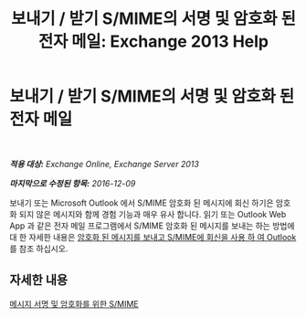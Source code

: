 ﻿---
title: '보내기 / 받기 S/MIME의 서명 및 암호화 된 전자 메일: Exchange 2013 Help'
TOCTitle: 보내기 / 받기 S/MIME의 서명 및 암호화 된 전자 메일
ms:assetid: 1ce37ada-0a80-4b47-8611-d008979589ff
ms:mtpsurl: https://technet.microsoft.com/ko-kr/library/Dn626157(v=EXCHG.150)
ms:contentKeyID: 61212683
ms.date: 05/22/2018
mtps_version: v=EXCHG.150
ms.translationtype: MT
---

# 보내기 / 받기 S/MIME의 서명 및 암호화 된 전자 메일

 

_**적용 대상:** Exchange Online, Exchange Server 2013_

_**마지막으로 수정된 항목:** 2016-12-09_

보내기 또는 Microsoft Outlook 에서 S/MIME 암호화 된 메시지에 회신 하기은 암호화 되지 않은 메시지와 함께 경험 기능과 매우 유사 합니다. 읽기 또는 Outlook Web App 과 같은 전자 메일 프로그램에서 S/MIME 암호화 된 메시지를 보내는 하는 방법에 대 한 자세한 내용은 [암호화 된 메시지를 보내고 S/MIME에 회신을 사용 하 여 Outlook](https://go.microsoft.com/fwlink/p/?linkid=392520)를 참조 하십시오.

## 자세한 내용

[메시지 서명 및 암호화를 위한 S/MIME](s-mime-for-message-signing-and-encryption-exchange-2013-help.md)

